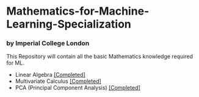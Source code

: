 # Mathematics-for-Machine-Learning-Specialization
### by Imperial College London
This Repository will contain all the basic Mathematics knowledge required for ML.
- Linear Algebra [[Completed]](https://www.coursera.org/account/accomplishments/records/3C7HJSUC7ECU)
- Multivariate Calculus [[Completed]](https://www.coursera.org/account/accomplishments/certificate/54QDLM82NXW6)
- PCA (Principal Component Analysis) [[Completed]](https://www.coursera.org/account/accomplishments/certificate/9DSP48T8NAWE)
